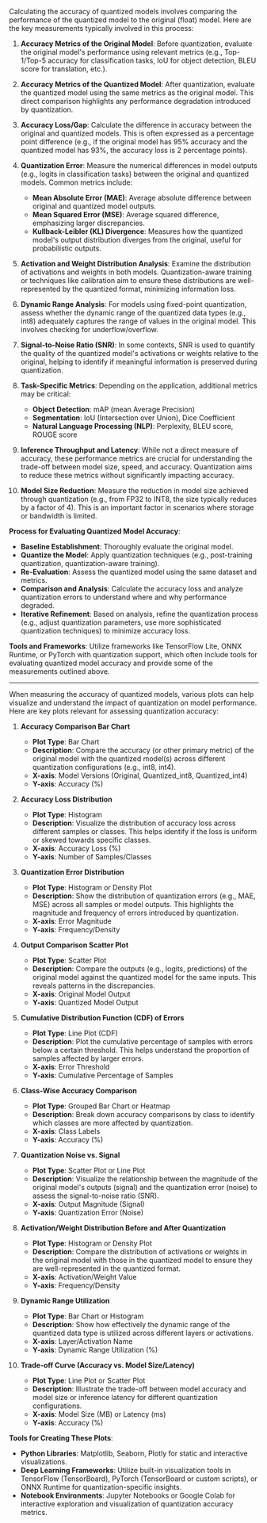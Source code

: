 Calculating the accuracy of quantized models involves comparing the performance of the quantized model to the original (float) model. Here are the key measurements typically involved in this process:

1. **Accuracy Metrics of the Original Model**: Before quantization, evaluate the original model's performance using relevant metrics (e.g., Top-1/Top-5 accuracy for classification tasks, IoU for object detection, BLEU score for translation, etc.).

2. **Accuracy Metrics of the Quantized Model**: After quantization, evaluate the quantized model using the same metrics as the original model. This direct comparison highlights any performance degradation introduced by quantization.

3. **Accuracy Loss/Gap**: Calculate the difference in accuracy between the original and quantized models. This is often expressed as a percentage point difference (e.g., if the original model has 95% accuracy and the quantized model has 93%, the accuracy loss is 2 percentage points).

4. **Quantization Error**: Measure the numerical differences in model outputs (e.g., logits in classification tasks) between the original and quantized models. Common metrics include:
   - **Mean Absolute Error (MAE)**: Average absolute difference between original and quantized model outputs.
   - **Mean Squared Error (MSE)**: Average squared difference, emphasizing larger discrepancies.
   - **Kullback-Leibler (KL) Divergence**: Measures how the quantized model's output distribution diverges from the original, useful for probabilistic outputs.

5. **Activation and Weight Distribution Analysis**: Examine the distribution of activations and weights in both models. Quantization-aware training or techniques like calibration aim to ensure these distributions are well-represented by the quantized format, minimizing information loss.

6. **Dynamic Range Analysis**: For models using fixed-point quantization, assess whether the dynamic range of the quantized data types (e.g., int8) adequately captures the range of values in the original model. This involves checking for underflow/overflow.

7. **Signal-to-Noise Ratio (SNR)**: In some contexts, SNR is used to quantify the quality of the quantized model's activations or weights relative to the original, helping to identify if meaningful information is preserved during quantization.

8. **Task-Specific Metrics**: Depending on the application, additional metrics may be critical:
   - **Object Detection**: mAP (mean Average Precision)
   - **Segmentation**: IoU (Intersection over Union), Dice Coefficient
   - **Natural Language Processing (NLP)**: Perplexity, BLEU score, ROUGE score

9. **Inference Throughput and Latency**: While not a direct measure of accuracy, these performance metrics are crucial for understanding the trade-off between model size, speed, and accuracy. Quantization aims to reduce these metrics without significantly impacting accuracy.

10. **Model Size Reduction**: Measure the reduction in model size achieved through quantization (e.g., from FP32 to INT8, the size typically reduces by a factor of 4). This is an important factor in scenarios where storage or bandwidth is limited.

**Process for Evaluating Quantized Model Accuracy**:

- **Baseline Establishment**: Thoroughly evaluate the original model.
- **Quantize the Model**: Apply quantization techniques (e.g., post-training quantization, quantization-aware training).
- **Re-Evaluation**: Assess the quantized model using the same dataset and metrics.
- **Comparison and Analysis**: Calculate the accuracy loss and analyze quantization errors to understand where and why performance degraded.
- **Iterative Refinement**: Based on analysis, refine the quantization process (e.g., adjust quantization parameters, use more sophisticated quantization techniques) to minimize accuracy loss.

**Tools and Frameworks**: Utilize frameworks like TensorFlow Lite, ONNX Runtime, or PyTorch with quantization support, which often include tools for evaluating quantized model accuracy and provide some of the measurements outlined above.

*************************************************************************************************************************************************************************

When measuring the accuracy of quantized models, various plots can help visualize and understand the impact of quantization on model performance. Here are key plots relevant for assessing quantization accuracy:

1. **Accuracy Comparison Bar Chart**
   - **Plot Type**: Bar Chart
   - **Description**: Compare the accuracy (or other primary metric) of the original model with the quantized model(s) across different quantization configurations (e.g., int8, int4).
   - **X-axis**: Model Versions (Original, Quantized_int8, Quantized_int4)
   - **Y-axis**: Accuracy (%)

2. **Accuracy Loss Distribution**
   - **Plot Type**: Histogram
   - **Description**: Visualize the distribution of accuracy loss across different samples or classes. This helps identify if the loss is uniform or skewed towards specific classes.
   - **X-axis**: Accuracy Loss (%)
   - **Y-axis**: Number of Samples/Classes

3. **Quantization Error Distribution**
   - **Plot Type**: Histogram or Density Plot
   - **Description**: Show the distribution of quantization errors (e.g., MAE, MSE) across all samples or model outputs. This highlights the magnitude and frequency of errors introduced by quantization.
   - **X-axis**: Error Magnitude
   - **Y-axis**: Frequency/Density

4. **Output Comparison Scatter Plot**
   - **Plot Type**: Scatter Plot
   - **Description**: Compare the outputs (e.g., logits, predictions) of the original model against the quantized model for the same inputs. This reveals patterns in the discrepancies.
   - **X-axis**: Original Model Output
   - **Y-axis**: Quantized Model Output

5. **Cumulative Distribution Function (CDF) of Errors**
   - **Plot Type**: Line Plot (CDF)
   - **Description**: Plot the cumulative percentage of samples with errors below a certain threshold. This helps understand the proportion of samples affected by larger errors.
   - **X-axis**: Error Threshold
   - **Y-axis**: Cumulative Percentage of Samples

6. **Class-Wise Accuracy Comparison**
   - **Plot Type**: Grouped Bar Chart or Heatmap
   - **Description**: Break down accuracy comparisons by class to identify which classes are more affected by quantization.
   - **X-axis**: Class Labels
   - **Y-axis**: Accuracy (%)

7. **Quantization Noise vs. Signal**
   - **Plot Type**: Scatter Plot or Line Plot
   - **Description**: Visualize the relationship between the magnitude of the original model's outputs (signal) and the quantization error (noise) to assess the signal-to-noise ratio (SNR).
   - **X-axis**: Output Magnitude (Signal)
   - **Y-axis**: Quantization Error (Noise)

8. **Activation/Weight Distribution Before and After Quantization**
   - **Plot Type**: Histogram or Density Plot
   - **Description**: Compare the distribution of activations or weights in the original model with those in the quantized model to ensure they are well-represented in the quantized format.
   - **X-axis**: Activation/Weight Value
   - **Y-axis**: Frequency/Density

9. **Dynamic Range Utilization**
   - **Plot Type**: Bar Chart or Histogram
   - **Description**: Show how effectively the dynamic range of the quantized data type is utilized across different layers or activations.
   - **X-axis**: Layer/Activation Name
   - **Y-axis**: Dynamic Range Utilization (%)

10. **Trade-off Curve (Accuracy vs. Model Size/Latency)**
    - **Plot Type**: Line Plot or Scatter Plot
    - **Description**: Illustrate the trade-off between model accuracy and model size or inference latency for different quantization configurations.
    - **X-axis**: Model Size (MB) or Latency (ms)
    - **Y-axis**: Accuracy (%)

**Tools for Creating These Plots**:

- **Python Libraries**: Matplotlib, Seaborn, Plotly for static and interactive visualizations.
- **Deep Learning Frameworks**: Utilize built-in visualization tools in TensorFlow (TensorBoard), PyTorch (TensorBoard or custom scripts), or ONNX Runtime for quantization-specific insights.
- **Notebook Environments**: Jupyter Notebooks or Google Colab for interactive exploration and visualization of quantization accuracy metrics.
